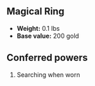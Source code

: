 ## Magical Ring

- **Weight:** 0.1 lbs
- **Base value:** 200 gold

## Conferred powers

1. Searching when worn
